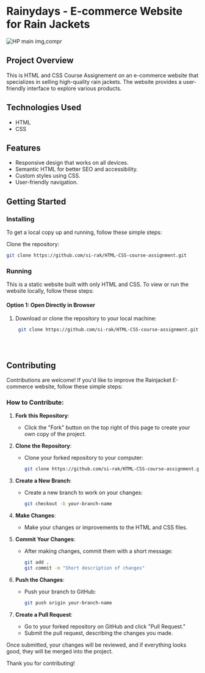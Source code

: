 # Rainydays - E-commerce Website for Rain Jackets

![HP main img,compr](https://github.com/user-attachments/assets/b236aaee-5a8b-458e-bfb9-14562e39e4a9)




## Project Overview

This is HTML and CSS Course Assignement on an e-commerce website that specializes in selling high-quality rain jackets. The website provides a user-friendly interface to explore various products.

## Technologies Used

- HTML
- CSS

## Features

- Responsive design that works on all devices.
- Semantic HTML for better SEO and accessibility.
- Custom styles using CSS.
- User-friendly navigation.

## Getting Started

### Installing
To get a local copy up and running, follow these simple steps:

 Clone the repository:
   ```bash
   git clone https://github.com/si-rak/HTML-CSS-course-assignment.git
   ```

### Running 

This is a static website built with only HTML and CSS. To view or run the website locally, follow these steps:

#### Option 1: Open Directly in Browser

1. Download or clone the repository to your local machine:
   ```bash
    git clone https://github.com/si-rak/HTML-CSS-course-assignment.git


 
  ## Contributing
Contributions are welcome! If you'd like to improve the Rainjacket E-commerce website, follow these simple steps:

### How to Contribute:

1. **Fork this Repository**:
   - Click the "Fork" button on the top right of this page to create your own copy of the project.

2. **Clone the Repository**:
   - Clone your forked repository to your computer:
     ```bash
     git clone https://github.com/si-rak/HTML-CSS-course-assignment.git
     ```

3. **Create a New Branch**:
   - Create a new branch to work on your changes:
     ```bash
     git checkout -b your-branch-name
     ```

4. **Make Changes**:
   - Make your changes or improvements to the HTML and CSS files.

5. **Commit Your Changes**:
   - After making changes, commit them with a short message:
     ```bash
     git add .
     git commit -m "Short description of changes"
     ```

6. **Push the Changes**:
   - Push your branch to GitHub:
     ```bash
     git push origin your-branch-name
     ```

7. **Create a Pull Request**:
   - Go to your forked repository on GitHub and click "Pull Request." 
   - Submit the pull request, describing the changes you made.

Once submitted, your changes will be reviewed, and if everything looks good, they will be merged into the project.

Thank you for contributing!


